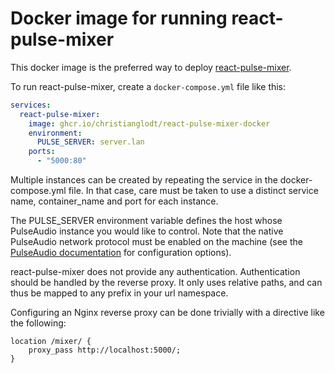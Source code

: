 # Docker image for running react-pulse-mixer

This docker image is the preferred way to deploy [react-pulse-mixer](https://github.com/christianglodt/react-pulse-mixer).

To run react-pulse-mixer, create a `docker-compose.yml` file like this:

```yaml
services:
  react-pulse-mixer:
    image: ghcr.io/christianglodt/react-pulse-mixer-docker
    environment:
      PULSE_SERVER: server.lan
    ports:
      - "5000:80"
```

Multiple instances can be created by repeating the service in the docker-compose.yml
file. In that case, care must be taken to use a distinct service name, container_name
and port for each instance.

The PULSE_SERVER environment variable defines the host whose PulseAudio
instance you would like to control. Note that the native PulseAudio network protocol
must be enabled on the machine (see the
[PulseAudio documentation](https://www.freedesktop.org/wiki/Software/PulseAudio/Documentation/User/Modules/#module-native-protocol-unixtcp)
for configuration options).

react-pulse-mixer does not provide any authentication. Authentication should be
handled by the reverse proxy. It only uses relative paths, and can thus be mapped
to any prefix in your url namespace.

Configuring an Nginx reverse proxy can be done trivially with a directive like
the following:
```
location /mixer/ {
    proxy_pass http://localhost:5000/;
}
```

